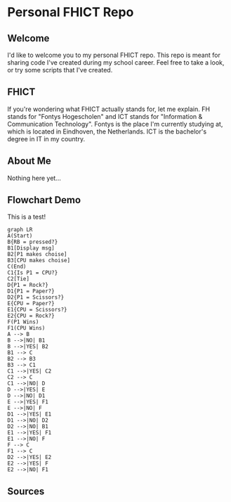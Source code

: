 # Personal FHICT Repo

## Welcome

I'd like to welcome you to my personal FHICT repo. This repo is meant for sharing code I've created during my school career. Feel free to take a look, or try some scripts that I've created.

## FHICT

If you're wondering what FHICT actually stands for, let me explain. FH stands for "Fontys Hogescholen" and ICT stands for "Information & Communication Technology". Fontys is the place I'm currently studying at, which is located in Eindhoven, the Netherlands. ICT is the bachelor's degree in IT in my country.

## About Me

Nothing here yet...

## Flowchart Demo

This is a test!
```mermaid
graph LR
A(Start)
B{RB = pressed?}
B1[Display msg]
B2[P1 makes choise]
B3[CPU makes choise]
C(End)
C1{Is P1 = CPU?}
C2[Tie]
D{P1 = Rock?}
D1{P1 = Paper?}
D2{P1 = Scissors?}
E{CPU = Paper?}
E1{CPU = Scissors?}
E2{CPU = Rock?}
F(P1 Wins)
F1(CPU Wins)
A --> B
B -->|NO| B1
B -->|YES| B2
B1 --> C
B2 --> B3
B3 --> C1
C1 -->|YES| C2
C2 --> C
C1 -->|NO| D
D -->|YES| E
D -->|NO| D1
E -->|YES| F1
E -->|NO| F
D1 -->|YES| E1
D1 -->|NO| D2
D2 -->|NO| B1
E1 -->|YES| F1
E1 -->|NO| F
F --> C
F1 --> C
D2 -->|YES| E2
E2 -->|YES| F
E2 -->|NO| F1
```

## Sources
